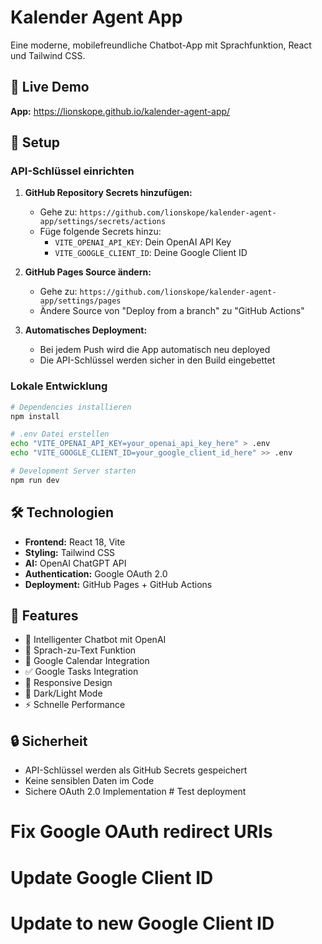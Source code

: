# Kalender Agent App

Eine moderne, mobilefreundliche Chatbot-App mit Sprachfunktion, React und Tailwind CSS.

## 🚀 Live Demo

**App:** https://lionskope.github.io/kalender-agent-app/

## 🔧 Setup

### API-Schlüssel einrichten

1. **GitHub Repository Secrets hinzufügen:**
   - Gehe zu: `https://github.com/lionskope/kalender-agent-app/settings/secrets/actions`
   - Füge folgende Secrets hinzu:
     - `VITE_OPENAI_API_KEY`: Dein OpenAI API Key
     - `VITE_GOOGLE_CLIENT_ID`: Deine Google Client ID

2. **GitHub Pages Source ändern:**
   - Gehe zu: `https://github.com/lionskope/kalender-agent-app/settings/pages`
   - Ändere Source von "Deploy from a branch" zu "GitHub Actions"

3. **Automatisches Deployment:**
   - Bei jedem Push wird die App automatisch neu deployed
   - Die API-Schlüssel werden sicher in den Build eingebettet

### Lokale Entwicklung

```bash
# Dependencies installieren
npm install

# .env Datei erstellen
echo "VITE_OPENAI_API_KEY=your_openai_api_key_here" > .env
echo "VITE_GOOGLE_CLIENT_ID=your_google_client_id_here" >> .env

# Development Server starten
npm run dev
```

## 🛠️ Technologien

- **Frontend:** React 18, Vite
- **Styling:** Tailwind CSS
- **AI:** OpenAI ChatGPT API
- **Authentication:** Google OAuth 2.0
- **Deployment:** GitHub Pages + GitHub Actions

## 📱 Features

- 🤖 Intelligenter Chatbot mit OpenAI
- 🎤 Sprach-zu-Text Funktion
- 📅 Google Calendar Integration
- ✅ Google Tasks Integration
- 📱 Responsive Design
- 🌙 Dark/Light Mode
- ⚡ Schnelle Performance

## 🔒 Sicherheit

- API-Schlüssel werden als GitHub Secrets gespeichert
- Keine sensiblen Daten im Code
- Sichere OAuth 2.0 Implementation # Test deployment
# Fix Google OAuth redirect URIs
# Update Google Client ID
# Update to new Google Client ID
